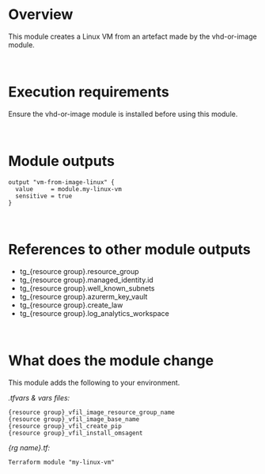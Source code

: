 # Overview

This module creates a Linux VM from an artefact made by the vhd-or-image module.

&nbsp;
# Execution requirements

Ensure the vhd-or-image module is installed before using this module.

&nbsp;
# Module outputs

```
output "vm-from-image-linux" {
  value     = module.my-linux-vm
  sensitive = true
}
```

&nbsp;
# References to other module outputs

- tg_{resource group}.resource_group
- tg_{resource group}.managed_identity.id
- tg_{resource group}.well_known_subnets
- tg_{resource group}.azurerm_key_vault
- tg_{resource group}.create_law
- tg_{resource group}.log_analytics_workspace


&nbsp;
# What does the module change

This module adds the following to your environment.

*.tfvars & vars files:*
```
{resource group}_vfil_image_resource_group_name
{resource group}_vfil_image_base_name
{resource group}_vfil_create_pip
{resource group}_vfil_install_omsagent

```

*{rg name}.tf:* 
```
Terraform module "my-linux-vm" 
```
